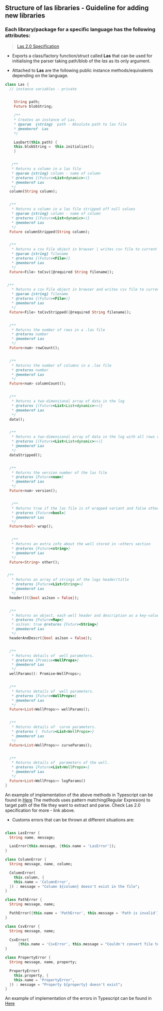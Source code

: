 ## Structure of las libraries - Guideline for adding new libraries

### Each library/package for a specific language has the following attributes:

> [Las 2.0 Specification](http://www.cwls.org/wp-content/uploads/2017/02/Las2_Update_Feb2017.pdf)

- Exports a class/factory function/struct called **Las** that can be used for initialising the parser
  taking path/blob of the _las_ as its only argument.

- Attached to **Las** are the following public instance methods/equivalents depending on the language.

```dart
class Las {
  // instance variables - private


	String path;
	Future blobString;

	/**
	* Creates an instance of Las.
	* @param  {string}  path - Absolute path to las file
	* @memberof  Las
	*/

	LasDart(this.path) {
	this.blobString =  this.initialize();
	}


   /**
   * Returns a column in a las file
   * @param {string} column - name of column
   * @returns {(Future<List<dynamic>>)}
   * @memberof Las
   */
  column(String column);


  /**
   * Returns a column in a las file stripped off null values
   * @param {string} column - name of column
   * @returns {(Future<List<dynamic>>)}
   * @memberof Las
   */
  Future columnStripped(String column);


  /**
   * Returns a csv File object in browser | writes csv file to current working driectory in Node
   * @param {string} filename
   * @returns {(Future<File>)}
   * @memberof Las
   */
  Future<File> toCsv({@required String filename});


 /**
   * Returns a csv File object in browser and writes csv file to current working driectory in Node of data stripped of null values
   * @param {string} filename
   * @returns {(Future<File>)}
   * @memberof Las
   */
  Future<File> toCsvStripped({@required String filename});


  /**
   * Returns the number of rows in a .las file
   * @returns number
   * @memberof Las
   */
  Future<num> rowCount();


  /**
   * Returns the number of columns in a .las file
   * @returns number
   * @memberof Las
   */
  Future<num> columnCount();


  /**
   * Returns a two-dimensional array of data in the log
   * @returns {(Future<List<List<dynamic>>>)}
   * @memberof Las
   */
  data();


  /**
   * Returns a two-dimensional array of data in the log with all rows containing null values stripped off
   * @returns {(Future<List<List<dynamic>>>)}
   * @memberof Las
   */
  dataStripped();


  /**
   * Returns the version number of the las file
   * @returns {Future<num>}
   * @memberof Las
   */
  Future<num> version();


   /**
   * Returns true if the las file is of wrapped variant and false otherwise
   * @returns {Future<bool>}
   * @memberof Las
   */
  Future<bool> wrap();


   /**
   * Returns an extra info about the well stored in ~others section
   * @returns {Future<string>}
   * @memberof Las
   */
  Future<String> other();


 /**
   * Returns an array of strings of the logs header/title
   * @returns {Future<List<String>>}
   * @memberof Las
   */
  header()({bool asJson = false});


  /**
   * Returns an object, each well header and description as a key-value pair
   * @returns {Future<Map>}
   * asJson: true @returns {Future<String>}
   * @memberof Las
   */
  headerAndDescr({bool asJson = false});


  /**
   * Returns details of  well parameters.
   * @returns {Promise<WellProps>}
   * @memberof Las
   */
  wellParams(): Promise<WellProps>;


  /**
   * Returns details of  well parameters.
   * @returns {Future<WellProps>}
   * @memberof Las
   */
  Future<List<WellProps>> wellParams();


  /**
   * Returns details of  curve parameters.
   * @returns {  Future<List<WellProps>>}
   * @memberof Las
   */
  Future<List<WellProps>> curveParams();


  /**
   * Returns details of  parameters of the well.
   * @returns {Future<List<WellProps>>}
   * @memberof Las
   */
  Future<List<WellProps>> logParams()
}
```

An example of implementation of the above methods in Typescript can be found in [Here](/src/index.ts)
The methods uses pattern matching(Regular Expresion) to target path of the file they want to extract and parse. Check Las 2.0 specification for more - link above.

- Customs errors that can be thrown at different situations are:

```dart

class LasError {
  String name, message;

  LasError(this.message, {this.name = 'LasError'});
}

class ColumnError {
  String message, name, column;

  ColumnError(
    this.column, {
    this.name = 'ColumnError',
  }) : message = "Column ${column} doesn't exist in the file";
}

class PathError {
  String message, name;

  PathError({this.name = 'PathError', this.message = 'Path is invalid'});
}

class CsvError {
  String message, name;

  CsvError(
      {this.name = 'CsvError', this.message = "Couldn't convert file to CSV"});
}

class PropertyError {
  String message, name, property;

  PropertyError(
    this.property, {
    this.name = 'PropertyError',
  }) : message = "Property ${property} doesn't exist";
}


```

An example of implementation of the errors in Typescript can be found in [Here](/src/error.ts)
